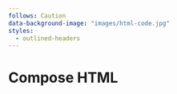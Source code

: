 ```yaml
---
follows: Caution
data-background-image: "images/html-code.jpg"
styles:
  - outlined-headers
---
```


# Compose HTML
